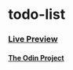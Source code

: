 # todo-list
### [Live Preview](https://danielz0102.github.io/todo-list/)
#### [The Odin Project](https://www.theodinproject.com/)